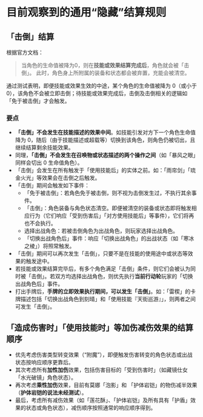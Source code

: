 # 目前观察到的通用“隐藏”结算规则

## 「击倒」结算

根据官方文档：

> 当角色的生命值被降为0，则在**技能或效果结算完成后**，角色就会被「击倒」。 此时，角色身上所附属的装备和状态都会被弃置，充能会被清空。

通过测试表明，即便技能或效果生效的中途，某个角色的生命值被降为 0（或小于 0），该角色不会被立即击倒；待技能或效果完成后，击倒及击倒相关的逻辑如「免于被击倒」才会触发。

### 要点

- **「击倒」不会发生在技能描述的效果中间**。如技能引发对方下一个角色生命值降为 0，随后（由于技能描述或超载等）切换到该角色，则角色仍被切出，且继续结算剩余技能效果。
- 同理，**「击倒」不会发生在召唤物或状态描述的两个操作之间**（如「暴风之眼」同样会切出 0 生命值角色）。
- 「击倒」会发生在所有触发于「使用技能后」的实体之前。如：「雨帘剑」「琉金火光」等效果会在击倒之后触发。
- 「击倒」期间会触发如下事件：
  - 「免于被击倒」：若角色免于被击倒，则不视为击倒发生过，不执行其余事件。
  - 「击倒」：角色装备与角色状态清空。即便被清空的装备或状态即将触发相应行为（它们响应「受到伤害后」「对方使用技能后」等事件），它们将再也不会执行。
  - 选择出战角色：若被击倒角色为出战角色，则玩家选择出战角色。
  - 「切换出战角色后」事件：响应「切换出战角色」的出战状态（如「寒冰之棱」）将照常触发。
- 「击倒」期间可以再次发生「击倒」，只要不是在技能的使用途中或状态等效果的触发途中。
- 若技能或效果结算完毕后，有多个角色满足「击倒」条件，则它们会被认为同时被「击倒」。若双方均选择出战角色，则优先执行**当前行动轮**玩家的「切换出战角色后」事件。
- 打出手牌后，**手牌的立即效果执行期间，可以发生「击倒」**。如：「雷楔」的卡牌描述包括「切换出战角色到刻晴」和「使用技能『天街巡游』」，则两者之间可发生「击倒」。

## 「造成伤害时」「使用技能时」等加伤减伤效果的结算顺序

- 优先考虑伤害类型转变效果（“附魔”），即便触发伤害转变的角色状态或出战状态按响应顺序更靠后。
- 其次考虑所有**加性加伤**效果，包括伤害目标的「受到伤害时」（如藏镜仕女「水光破镜」角色状态）。
- 再次考虑**乘性加伤**效果，目前有莫娜「泡影」和 「护体岩铠」的物伤减半效果 （**护体岩铠的说法未经测试**）。
- 最后，考虑所有减伤效果（如「莲花酥」、「护体岩铠」及所有具有「护盾」效果的状态或角色状态），减伤顺序按照通常的响应顺序得到。

